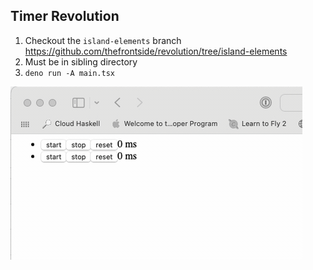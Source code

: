 ## Timer Revolution

1. Checkout the `island-elements` branch https://github.com/thefrontside/revolution/tree/island-elements
2. Must be in sibling directory
3. `deno run -A main.tsx`

![Example of using the start stop and reset functions of a timer](timer.gif)
